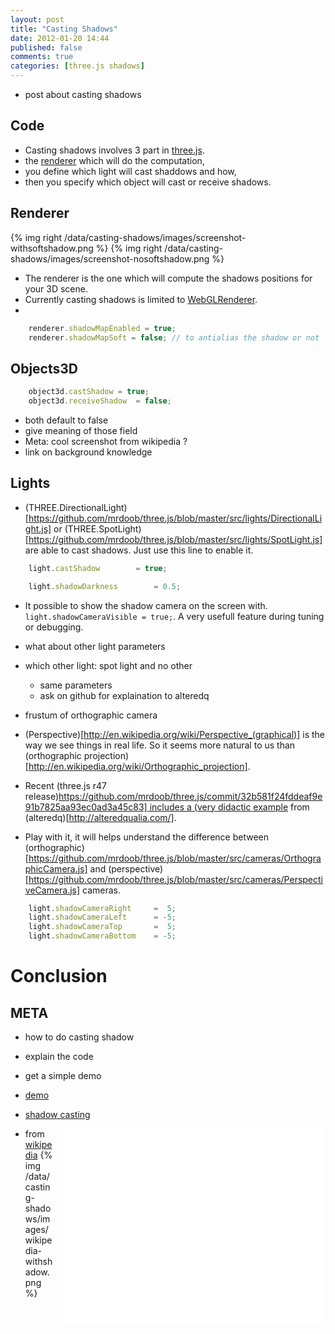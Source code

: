 ```yaml
---
layout: post
title: "Casting Shadows"
date: 2012-01-20 14:44
published: false
comments: true
categories: [three.js shadows]
---
```


* post about casting shadows

## Code

* Casting shadows involves 3 part in
[three.js](https://github.com/mrdoob/three.js/).
* the
[renderer](https://github.com/mrdoob/three.js/blob/master/src/renderers/WebGLRenderer.js)
which will do the computation,
* you define which light will cast shaddows and how,
* then you specify which object will cast or receive shadows.


## Renderer

{% img right /data/casting-shadows/images/screenshot-withsoftshadow.png %}
{% img right /data/casting-shadows/images/screenshot-nosoftshadow.png %}

* The renderer is the one which will compute the shadows positions for your 3D scene.
* Currently casting shadows is limited to
[WebGLRenderer](https://github.com/mrdoob/three.js/blob/master/src/renderers/WebGLRenderer.js).
* 

```javascript
	renderer.shadowMapEnabled = true;
	renderer.shadowMapSoft = false;	// to antialias the shadow or not
```


## Objects3D

```javascript
	object3d.castShadow	= true;
	object3d.receiveShadow	= false;
```

* both default to false
* give meaning of those field
* Meta: cool screenshot from wikipedia ?
* link on background knowledge

## Lights
* (THREE.DirectionalLight)[https://github.com/mrdoob/three.js/blob/master/src/lights/DirectionalLight.js]
or
(THREE.SpotLight)[https://github.com/mrdoob/three.js/blob/master/src/lights/SpotLight.js]
are able to cast shadows. Just use this line to enable it.

```javascript
	light.castShadow		= true;
```

```javascript
	light.shadowDarkness		= 0.5;
```



* It possible to show the shadow camera on the screen with.
```light.shadowCameraVisible = true;```.
A very usefull feature during tuning or debugging.

* what about other light parameters
* which other light: spot light and no other
  * same parameters
  * ask on github for explaination to alteredq
* frustum of orthographic camera
* (Perspective)[http://en.wikipedia.org/wiki/Perspective_(graphical)]
is the way we see things in real life.
So it seems more natural to us than
(orthographic projection)[http://en.wikipedia.org/wiki/Orthographic_projection].
* Recent
(three.js r47 release)[https://github.com/mrdoob/three.js/commit/32b581f24fddeaf9e91b7825aa93ec0ad3a45c83]
includes a
(very didactic example](http://mrdoob.github.com/three.js/examples/webgl_camera.html)
from
(alteredq)[http://alteredqualia.com/].
* Play with it, it will helps understand the difference between
(orthographic)[https://github.com/mrdoob/three.js/blob/master/src/cameras/OrthographicCamera.js]
and
(perspective)[https://github.com/mrdoob/three.js/blob/master/src/cameras/PerspectiveCamera.js]
cameras.

```javascript
	light.shadowCameraRight		=  5;
	light.shadowCameraLeft		= -5;
	light.shadowCameraTop		=  5;
	light.shadowCameraBottom	= -5;
```

# Conclusion


## META
* how to do casting shadow
* explain the code
* get a simple demo

* [demo](/data/casting-shadows/)
* [shadow casting](http://en.wikipedia.org/wiki/Shadow_mapping)


<iframe src="/data/casting-shadows"
	webkitallowfullscreen mozallowfullscreen allowfullscreen 
	width="420" height="315" frameborder="0" style="float: right; margin-left: 1em;">
</iframe>

* from [wikipedia](http://en.wikipedia.org/wiki/File:7fin.png)
{% img /data/casting-shadows/images/wikipedia-withshadow.png %}
